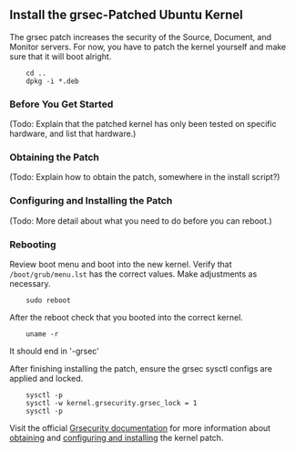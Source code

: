 ## Install the grsec-Patched Ubuntu Kernel

The grsec patch increases the security of the Source, Document, and Monitor servers. For now, you have to patch the kernel yourself and make sure that it will boot alright.

        cd ..  
        dpkg -i *.deb  

### Before You Get Started

(Todo: Explain that the patched kernel has only been tested on specific hardware, and list that hardware.)
        
### Obtaining the Patch

(Todo: Explain how to obtain the patch, somewhere in the install script?)

### Configuring and Installing the Patch

(Todo: More detail about what you need to do before you can reboot.)

### Rebooting

Review boot menu and boot into the new kernel. Verify that `/boot/grub/menu.lst` has the correct values. Make adjustments as necessary.

        sudo reboot 

After the reboot check that you booted into the correct kernel.   

        uname -r  

It should end in '-grsec'  

After finishing installing the patch, ensure the grsec sysctl configs are applied and locked.

        sysctl -p  
        sysctl -w kernel.grsecurity.grsec_lock = 1  
        sysctl -p 
        
Visit the official [Grsecurity documentation](http://en.wikibooks.org/wiki/Grsecurity) for more information about [obtaining](http://en.wikibooks.org/wiki/Grsecurity/Obtaining_grsecurity) and [configuring and installing](http://en.wikibooks.org/wiki/Grsecurity/Configuring_and_Installing_grsecurity) the kernel patch.
